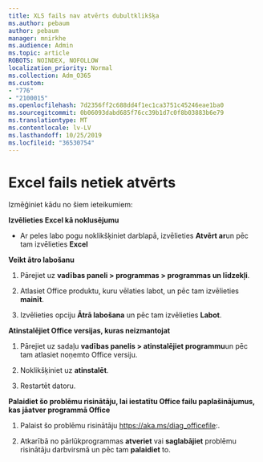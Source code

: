 ```yaml
---
title: XLS fails nav atvērts dubultklikšķa
ms.author: pebaum
author: pebaum
manager: mnirkhe
ms.audience: Admin
ms.topic: article
ROBOTS: NOINDEX, NOFOLLOW
localization_priority: Normal
ms.collection: Adm_O365
ms.custom:
- "776"
- "2100015"
ms.openlocfilehash: 7d2356ff2c688dd4f1ec1ca3751c45246eae1ba0
ms.sourcegitcommit: 0b06093dabd685f76cc39b1d7c0f8b03883b6e79
ms.translationtype: MT
ms.contentlocale: lv-LV
ms.lasthandoff: 10/25/2019
ms.locfileid: "36530754"
---
```

# <a name="excel-file-doesnt-open"></a>Excel fails netiek atvērts

Izmēģiniet kādu no šiem ieteikumiem:

**Izvēlieties Excel kā noklusējumu**

* Ar peles labo pogu noklikšķiniet darblapā, izvēlieties **Atvērt ar**un pēc tam izvēlieties **Excel**

**Veikt ātro labošanu**

1. Pārejiet uz **vadības paneli > programmas > programmas un līdzekļi**.

2. Atlasiet Office produktu, kuru vēlaties labot, un pēc tam izvēlieties **mainīt**.

3. Izvēlieties opciju **Ātrā labošana** un pēc tam izvēlieties **Labot**.

**Atinstalējiet Office versijas, kuras neizmantojat**

1. Pārejiet uz sadaļu **vadības panelis > atinstalējiet programmu**un pēc tam atlasiet noņemto Office versiju.

2. Noklikšķiniet uz **atinstalēt**.

3. Restartēt datoru.

**Palaidiet šo problēmu risinātāju, lai iestatītu Office failu paplašinājumus, kas jāatver programmā Office**

1. Palaist šo problēmu risinātāju https://aka.ms/diag_officefile:.

2. Atkarībā no pārlūkprogrammas **atveriet** vai **saglabājiet** problēmu risinātāju darbvirsmā un pēc tam **palaidiet** to.
